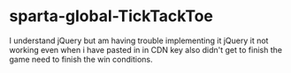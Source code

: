 # sparta-global-TickTackToe
I understand jQuery but am having trouble implementing it jQuery it not working even when i have pasted in in CDN key
also didn't get to finish the game need to finish the win conditions.

